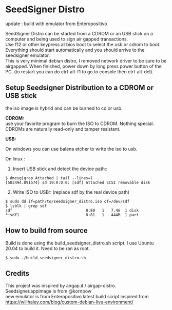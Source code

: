 # SeedSigner Distro

update : build with emulator from Enteropositivo

SeedSigner Distro can be started from a CDROM or an USB stick on a computer and being used to sign air gapped transactions.  
Use f12 or other keypress at bios boot to select the usb or cdrom to boot. Everything should start automatically and you should arrive to the seedsigner emulator.   
This is very minimal debian distro, I removed network driver to be sure to be airgapped. When finished, power down by long press power button of the PC. (to restart you can do ctrl-alt-f1 to go to console then ctrl-alt-del).


## Setup Seedsigner Distribution  to a CDROM or USB stick

the iso image is hybrid and can be burned to cd or usb.

**CDROM:**  
use your favorite program to burn the ISO to CDROM.
Nothing special. CDROMs are naturally read-only and tamper resistant.

**USB:**  

On windows you can use balena etcher to write the iso to usb.

On linux :

1) Insert USB stick and detect the device path::
```
$ dmesg|grep Attached | tail --lines=1
[583494.891574] sd 19:0:0:0: [sdf] Attached SCSI removable disk
```
2) Write ISO to USB:: (replace sdf by the real device path)
```
$ sudo dd if=path/to/seedsigner_distro.iso of=/dev/sdf
$ lsblk | grep sdf
sdf                                8:80   1   7.4G  1 disk  
└─sdf1                             8:81   1   444M  1 part 
```

## How to build from source

Build is done using the build_seedsigner_distro.sh script. I use Ubuntu 20.04 to build it.
Need to be ran as root.

```
$ sudo ./build_seedsigner_distro.sh
```


## Credits

This project was inspired by airgap.it / airgap-distro.  
Seedsigner.appimage is from @kornpow  
new emulator is from Enteropositivo
latest build script inspired from https://willhaley.com/blog/custom-debian-live-environment/  
